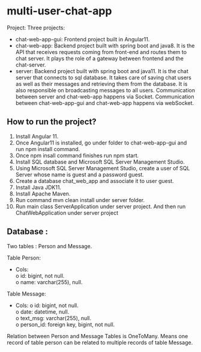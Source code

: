 # multi-user-chat-app
Project:
Three projects:
- chat-web-app-gui: Frontend project built in Angular11.
- chat-web-app: Backend project built with spring boot and java8. It is the API that receives 
requests coming from front-end and routes them to chat server. It plays the role of a gateway 
between frontend and the chat-server.
- server: Backend project built with spring boot and java11. It is the chat server that connects to 
sql database. It takes care of saving chat users as well as their messages and retrieving them 
from the database. It is also responsible on broadcasting messages to all users.
Communication between server and chat-web-app happens via Socket.
Communication between chat-web-app-gui and chat-web-app happens via webSocket.

## How to run the project?
1) Install Angular 11. 
2) Once Angular11 is installed, go under folder to chat-web-app-gui and run npm install command.
3) Once npm insall command finishes run npm start.
4) Install SQL database and Microsoft SQL Server Management Studio.
5) Using Microsoft SQL Server Management Studio, create a user of SQL Server whose name is 
guest and a password guest.
6) Create a database chat_web_app and associate it to user guest.
7) Install Java JDK11. 
8) Install Apache Maven.
9) Run command mvn clean install under server folder.
10) Run main class ServerApplication under server project. And then run ChatWebApplication
under server project

## Database :
Two tables : Person and Message. <br />


Table Person: <br />
- Cols: <br />
o id: bigint, not null. <br />
o name: varchar(255), null. <br />


Table Message: <br />
- Cols:
o id: bigint, not null. <br />
o date: datetime, null. <br />
o text_msg: varchar(255), null. <br />
o person_id: foreign key, bigint, not null. <br />


Relation between Person and Message Tables is OneToMany. Means one record of table person can be 
related to multiple records of table Message.
